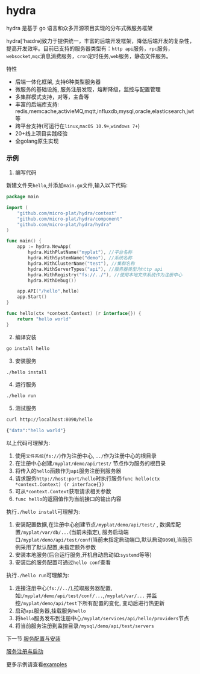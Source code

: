 # hydra

hydra 是基于 go 语言和众多开源项目实现的分布式微服务框架

hydra['haɪdrə]致力于提供统一，丰富的后端开发框架，降低后端开发的复杂性，提高开发效率。目前已支持的服务器类型有：`http api`服务，`rpc`服务，`websocket`,`mqc`消息消费服务，`cron`定时任务,`web`服务，静态文件服务。


特性


* 后端一体化框架, 支持6种类型服务器
* 微服务的基础设施, 服务注册发现，熔断降级，监控与配置管理
* 多集群模式支持，对等，主备等
* 丰富的后端库支持: redis,memcache,activieMQ,mqtt,influxdb,mysql,oracle,elasticsearch,jwt等
* 跨平台支持(可运行在`linux`,`macOS 10.9+`,`windows 7+`)
* 20+线上项目实践经验
* 全golang原生实现



###  示例

1.  编写代码

新建文件夹`hello`,并添加`main.go`文件,输入以下代码:

```go
package main

import (
	"github.com/micro-plat/hydra/context"
	"github.com/micro-plat/hydra/component"
	"github.com/micro-plat/hydra/hydra"
)

func main() {
	app := hydra.NewApp(
		hydra.WithPlatName("myplat"), //平台名称
		hydra.WithSystemName("demo"), //系统名称
		hydra.WithClusterName("test"), //集群名称
		hydra.WithServerTypes("api"), //服务器类型为http api
		hydra.WithRegistry("fs://../"), //使用本地文件系统作为注册中心
		hydra.WithDebug())

	app.API("/hello",hello)
	app.Start()
}

func hello(ctx *context.Context) (r interface{}) {
	return "hello world"
}
```

2.  编译安装

```sh
go install hello

```

3. 安装服务
```sh
./hello install
```

4.  运行服务

```sh
./hello run
```

5.  测试服务

```sh
curl http://localhost:8090/hello

{"data":"hello world"}
```

以上代码可理解为:
  
  1. 使用`文件系统`(`fs://`)作为注册中心, `../`作为注册中心的根目录
  2. 在注册中心创建`/myplat/demo/api/test/` 节点作为服务的根目录
  3. 将传入的`hello`函数作为`api`服务注册到服务器
  4. 请求服务`http://host:port/hello`时执行服务`func hello(ctx *context.Context) (r interface{}) `
  5. 可从`*context.Context`获取请求相关参数
  6. `func hello`的返回值作为当前接口的输出内容
   

执行`./hello install`可理解为:
   
   1. 安装配置数据,在注册中心创建节点`/myplat/demo/api/test/` , 数据库配置`/myplat/var/db/...`(当前未指定), 服务启动端口`/myplat/demo/api/test/conf`(当前未指定启动端口,默认启动`9090`),当前示例采用了默认配置,未指定额外参数
   2. 安装本地服务(后台运行服务,开机自动启动如:`systemd`等等)
   3. 安装后的服务配置可通过`hello conf`查看

执行`./hello run`可理解为:

1. 连接注册中心(`fs://../`),拉取服务器配置,如:`/myplat/demo/api/test/conf/...`,`/myplat/var/...` 并监控`/myplat/demo/api/test`下所有配置的变化, 变动后进行热更新
2. 启动`api`服务器,挂载服务`hello`
3. 将`hello`服务发布到注册中心`/myplat/services/api/hello/providers`节点
4. 将当前服务注册到监控目录`/mysql/demo/api/test/servers`

下一节 [服务配置与安装](https://github.com/micro-plat/hydra/tree/master/docs/service.conf.install.md)


[服务注册与启动](https://github.com/micro-plat/hydra/tree/master/docs/service.types.register.md)

更多示例请查看[examples](https://github.com/micro-plat/hydra/tree/master/examples)